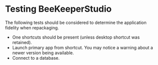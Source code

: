 # Testing BeeKeeperStudio

The following tests should be considered to determine the application fidelity when repackaging.

* One shortcuts should be present (unless desktop shortcut was retained).
* Launch primary app from shortcut.  You may notice a warning about a newer version being available.
* Connect to a database.
